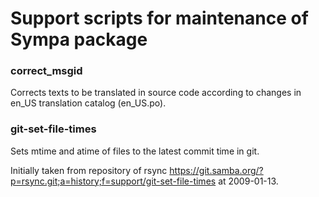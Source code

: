 Support scripts for maintenance of Sympa package
================================================

### correct_msgid

Corrects texts to be translated in source code according to changes in en_US
translation catalog (en_US.po).

### git-set-file-times

Sets mtime and atime of files to the latest commit time in git.

Initially taken from repository of rsync
https://git.samba.org/?p=rsync.git;a=history;f=support/git-set-file-times
at 2009-01-13.


